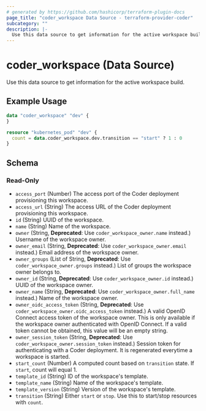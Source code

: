 ```yaml
---
# generated by https://github.com/hashicorp/terraform-plugin-docs
page_title: "coder_workspace Data Source - terraform-provider-coder"
subcategory: ""
description: |-
  Use this data source to get information for the active workspace build.
---
```


# coder_workspace (Data Source)

Use this data source to get information for the active workspace build.

## Example Usage

```terraform
data "coder_workspace" "dev" {
}

resource "kubernetes_pod" "dev" {
  count = data.coder_workspace.dev.transition == "start" ? 1 : 0
}
```

<!-- schema generated by tfplugindocs -->
## Schema

### Read-Only

- `access_port` (Number) The access port of the Coder deployment provisioning this workspace.
- `access_url` (String) The access URL of the Coder deployment provisioning this workspace.
- `id` (String) UUID of the workspace.
- `name` (String) Name of the workspace.
- `owner` (String, **Deprecated**: Use `coder_workspace_owner.name` instead.) Username of the workspace owner.
- `owner_email` (String, **Deprecated**: Use `coder_workspace_owner.email` instead.) Email address of the workspace owner.
- `owner_groups` (List of String, **Deprecated**: Use `coder_workspace_owner.groups` instead.) List of groups the workspace owner belongs to.
- `owner_id` (String, **Deprecated**: Use `coder_workspace_owner.id` instead.) UUID of the workspace owner.
- `owner_name` (String, **Deprecated**: Use `coder_workspace_owner.full_name` instead.) Name of the workspace owner.
- `owner_oidc_access_token` (String, **Deprecated**: Use `coder_workspace_owner.oidc_access_token` instead.) A valid OpenID Connect access token of the workspace owner. This is only available if the workspace owner authenticated with OpenID Connect. If a valid token cannot be obtained, this value will be an empty string.
- `owner_session_token` (String, **Deprecated**: Use `coder_workspace_owner.session_token` instead.) Session token for authenticating with a Coder deployment. It is regenerated everytime a workspace is started.
- `start_count` (Number) A computed count based on `transition` state. If `start`, count will equal 1.
- `template_id` (String) ID of the workspace's template.
- `template_name` (String) Name of the workspace's template.
- `template_version` (String) Version of the workspace's template.
- `transition` (String) Either `start` or `stop`. Use this to start/stop resources with `count`.
